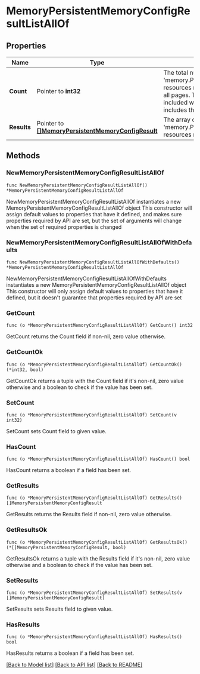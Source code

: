 # MemoryPersistentMemoryConfigResultListAllOf

## Properties

Name | Type | Description | Notes
------------ | ------------- | ------------- | -------------
**Count** | Pointer to **int32** | The total number of &#39;memory.PersistentMemoryConfigResult&#39; resources matching the request, accross all pages. The &#39;Count&#39; attribute is included when the HTTP GET request includes the &#39;$inlinecount&#39; parameter. | [optional] 
**Results** | Pointer to [**[]MemoryPersistentMemoryConfigResult**](memory.PersistentMemoryConfigResult.md) | The array of &#39;memory.PersistentMemoryConfigResult&#39; resources matching the request. | [optional] 

## Methods

### NewMemoryPersistentMemoryConfigResultListAllOf

`func NewMemoryPersistentMemoryConfigResultListAllOf() *MemoryPersistentMemoryConfigResultListAllOf`

NewMemoryPersistentMemoryConfigResultListAllOf instantiates a new MemoryPersistentMemoryConfigResultListAllOf object
This constructor will assign default values to properties that have it defined,
and makes sure properties required by API are set, but the set of arguments
will change when the set of required properties is changed

### NewMemoryPersistentMemoryConfigResultListAllOfWithDefaults

`func NewMemoryPersistentMemoryConfigResultListAllOfWithDefaults() *MemoryPersistentMemoryConfigResultListAllOf`

NewMemoryPersistentMemoryConfigResultListAllOfWithDefaults instantiates a new MemoryPersistentMemoryConfigResultListAllOf object
This constructor will only assign default values to properties that have it defined,
but it doesn't guarantee that properties required by API are set

### GetCount

`func (o *MemoryPersistentMemoryConfigResultListAllOf) GetCount() int32`

GetCount returns the Count field if non-nil, zero value otherwise.

### GetCountOk

`func (o *MemoryPersistentMemoryConfigResultListAllOf) GetCountOk() (*int32, bool)`

GetCountOk returns a tuple with the Count field if it's non-nil, zero value otherwise
and a boolean to check if the value has been set.

### SetCount

`func (o *MemoryPersistentMemoryConfigResultListAllOf) SetCount(v int32)`

SetCount sets Count field to given value.

### HasCount

`func (o *MemoryPersistentMemoryConfigResultListAllOf) HasCount() bool`

HasCount returns a boolean if a field has been set.

### GetResults

`func (o *MemoryPersistentMemoryConfigResultListAllOf) GetResults() []MemoryPersistentMemoryConfigResult`

GetResults returns the Results field if non-nil, zero value otherwise.

### GetResultsOk

`func (o *MemoryPersistentMemoryConfigResultListAllOf) GetResultsOk() (*[]MemoryPersistentMemoryConfigResult, bool)`

GetResultsOk returns a tuple with the Results field if it's non-nil, zero value otherwise
and a boolean to check if the value has been set.

### SetResults

`func (o *MemoryPersistentMemoryConfigResultListAllOf) SetResults(v []MemoryPersistentMemoryConfigResult)`

SetResults sets Results field to given value.

### HasResults

`func (o *MemoryPersistentMemoryConfigResultListAllOf) HasResults() bool`

HasResults returns a boolean if a field has been set.


[[Back to Model list]](../README.md#documentation-for-models) [[Back to API list]](../README.md#documentation-for-api-endpoints) [[Back to README]](../README.md)


